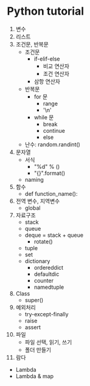 # Python tutorial
01. 변수
02. 리스트
03. 조건문, 반복문
      * 조건문  
        * if-elif-else  
          * 비교 연산자  
          * 조건 연산자  
        * 삼항 연산자  
      * 반복문  
        * for 문    
          * range  
          * '\n'  
        * while 문  
          * break  
          * continue  
          * else  
      * 난수: random.randint()
04. 문자열  
      * 서식  
        * "%d" % ()  
        * "{}".format()  
      * naming  
05. 함수
      * def function_name():  
06. 전역 변수, 지역변수  
      * global  
07. 자료구조  
      * stack  
      * queue  
      * deque = stack + queue  
        * rotate()
      * tuple  
      * set  
      * dictionary  
        * ordereddict
        * defaultdic
        * counter
        * namedtuple
08. Class
      * super()  
09. 예외처리  
      * try-except-finally  
      * raise  
      * assert  
10. 파일
      * 파일 선택, 읽기, 쓰기  
      * 폴더 만들기  
11. 람다
  - Lambda
  - Lambda & map
